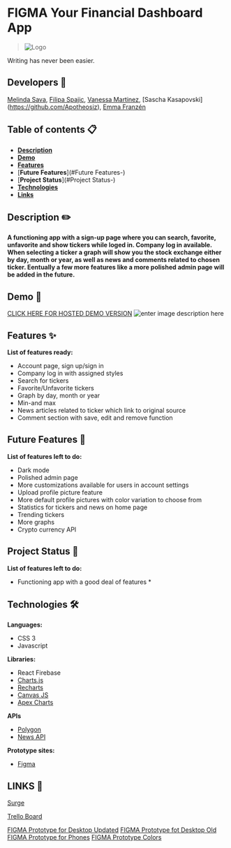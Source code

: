 # FIGMA Your Financial Dashboard App

> ![Logo](https://i.ibb.co/ScT1JV3/logo.png)
 
Writing has never been easier.
## Developers 👷

[Melinda Sava](https://github.com/mellyynda), [Filipa Spajic](https://github.com/cr4y0n), [Vanessa Martinez](https://github.com/Vaanessa), [Sascha Kasapovski] (https://github.com/Apotheosiz), [Emma Franzén](https://github.com/EmmaFranzen)

## Table of contents 📋
* [**Description**](#Description-)  
* [**Demo**](#Demo-)
* [**Features**](#Features-)
* [**Future Features**](#Future Features-)
* [**Project Status**](#Project Status-)
* [**Technologies**](#Technologies-)
* [**Links**](#Links-)



## Description ✏️

<FINK logo here>

****A functioning app with a sign-up page where you can search, favorite, unfavorite and show tickers while loged in. Company log in available. When selecting a ticker a graph will show you the stock exchange either by day, month or year, as well as news and comments related to chosen ticker. Eentually a few more features like a more polished admin page will be added in the future.****


## Demo 📸
[CLICK HERE FOR HOSTED DEMO VERSION](http://finance_and_stocks_ladies.surge.sh/)
![enter image description here](image.png)



## Features ✨
**List of features ready:**
* Account page, sign up/sign in
* Company log in with assigned styles
* Search for tickers
* Favorite/Unfavorite tickers
* Graph by day, month or year
* Min-and max
* News articles related to ticker which link to original source 
* Comment section with save, edit and remove function

## Future Features 🔮
**List of features left to do:**
* Dark mode
* Polished admin page
* More customizations available for users in account settings
* Upload profile picture feature
* More default profile pictures with color variation to choose from
* Statistics for tickers and news on home page
* Trending tickers
* More graphs
* Crypto currency API


## Project Status 📃
**List of features left to do:**
* Functioning app with a good deal of features *

## Technologies 🛠
**Languages:**
 - CSS 3
 - Javascript

**Libraries:**
- React Firebase
- [Charts.js](https://www.chartjs.org/)
- [Recharts](https://recharts.org/en-US/)
- [Canvas JS](https://canvasjs.com/javascript-candlestick-chart/)
- [Apex Charts](https://apexcharts.com/javascript-chart-demos/candlestick-charts/)

**APIs**
- [Polygon](https://polygon.io/)
- [News API](https://newsapi.org/docs/get-started)
    
**Prototype sites:**
-  [Figma](https://www.figma.com/)

## LINKS 🔗

[Surge](http://finance_and_stocks_ladies.surge.sh/)

[Trello Board](https://trello.com/b/My2vmXXG/tp2)

[FIGMA Prototype for Desktop Updated](https://www.figma.com/file/AuE4RMzRrzPnJ5or4vCQ5S/Untitled?node-id=0%3A1)
[FIGMA Prototype fot Desktop Old](https://www.figma.com/file/OMpkcUXgKIBRCjtFRRtPEe/Untitled?node-id=0%3A1)
[FIGMA Prototype for Phones](https://www.figma.com/file/aAqVMGOUdihnXUbeRR6olj/TP2-mobile-prototype?node-id=0%3A1)
[FIGMA Prototype Colors](https://www.figma.com/file/TgqNneJZhTUzUbhQJk7Uof/Untitled?node-id=0%3A1)
